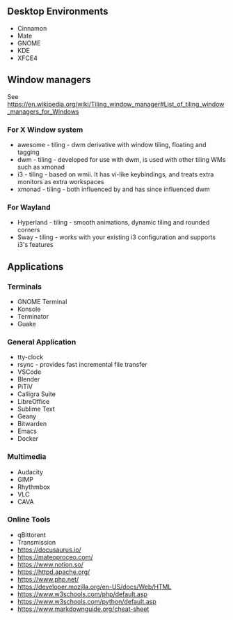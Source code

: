 ## Desktop Environments
- Cinnamon
- Mate
- GNOME
- KDE
- XFCE4

## Window managers 
See https://en.wikipedia.org/wiki/Tiling_window_manager#List_of_tiling_window_managers_for_Windows

### For X Window system
- awesome - tiling - dwm derivative with window tiling, floating and tagging
- dwm - tiling - developed for use with dwm, is used with other tiling WMs such as xmonad
- i3 - tiling - based on wmii. It has vi-like keybindings, and treats extra monitors as extra workspaces
- xmonad - tiling - both influenced by and has since influenced dwm

### For Wayland
- Hyperland - tiling - smooth animations, dynamic tiling and rounded corners
- Sway - tiling - works with your existing i3 configuration and supports i3's features

## Applications
### Terminals
- GNOME Terminal
- Konsole
- Terminator
- Guake

### General Application
- tty-clock
- rsync - provides fast incremental file transfer
- VSCode
- Blender
- PiTiV
- Calligra Suite
- LibreOffice
- Sublime Text
- Geany
- Bitwarden
- Emacs
- Docker

### Multimedia
- Audacity
- GIMP
- Rhythmbox
- VLC
- CAVA

### Online Tools
- qBittorent
- Transmission
- https://docusaurus.io/
- https://mateoproceo.com/
- https://www.notion.so/
- https://httpd.apache.org/
- https://www.php.net/
- https://developer.mozilla.org/en-US/docs/Web/HTML
- https://www.w3schools.com/php/default.asp
- https://www.w3schools.com/python/default.asp
- https://www.markdownguide.org/cheat-sheet
